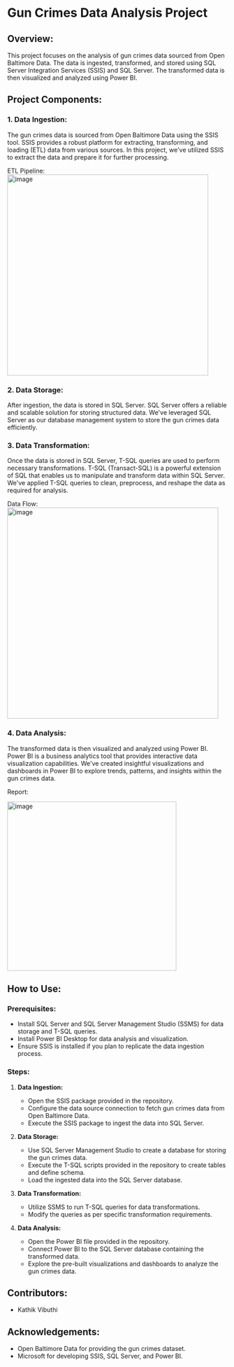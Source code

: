 # Gun Crimes Data Analysis Project

## Overview:
This project focuses on the analysis of gun crimes data sourced from Open Baltimore Data. The data is ingested, transformed, and stored using SQL Server Integration Services (SSIS) and SQL Server. The transformed data is then visualized and analyzed using Power BI.

## Project Components:

### 1. Data Ingestion:
The gun crimes data is sourced from Open Baltimore Data using the SSIS tool. SSIS provides a robust platform for extracting, transforming, and loading (ETL) data from various sources. In this project, we've utilized SSIS to extract the data and prepare it for further processing.

ETL Pipeline:
<img width="460" alt="image" src="https://github.com/karthikvibuthi/Gun-Crimes-Analysis-SSIS-Power-BI-/assets/141452458/31e9fe31-e842-4bec-b9b8-6d160714a453">

### 2. Data Storage:
After ingestion, the data is stored in SQL Server. SQL Server offers a reliable and scalable solution for storing structured data. We've leveraged SQL Server as our database management system to store the gun crimes data efficiently.

### 3. Data Transformation:
Once the data is stored in SQL Server, T-SQL queries are used to perform necessary transformations. T-SQL (Transact-SQL) is a powerful extension of SQL that enables us to manipulate and transform data within SQL Server. We've applied T-SQL queries to clean, preprocess, and reshape the data as required for analysis.

Data Flow:
<img width="483" alt="image" src="https://github.com/karthikvibuthi/Gun-Crimes-Analysis-SSIS-Power-BI-/assets/141452458/bc3ee5ea-7224-4d8e-adda-369b8b3bd3b1">

### 4. Data Analysis:
The transformed data is then visualized and analyzed using Power BI. Power BI is a business analytics tool that provides interactive data visualization capabilities. We've created insightful visualizations and dashboards in Power BI to explore trends, patterns, and insights within the gun crimes data.

Report:

<img width="387" alt="image" src="https://github.com/karthikvibuthi/Gun-Crimes-Analysis-SSIS-Power-BI-/assets/141452458/b979d027-4093-49f7-aabe-fb15f89820b8">

## How to Use:

### Prerequisites:
- Install SQL Server and SQL Server Management Studio (SSMS) for data storage and T-SQL queries.
- Install Power BI Desktop for data analysis and visualization.
- Ensure SSIS is installed if you plan to replicate the data ingestion process.

### Steps:
1. **Data Ingestion:**
   - Open the SSIS package provided in the repository.
   - Configure the data source connection to fetch gun crimes data from Open Baltimore Data.
   - Execute the SSIS package to ingest the data into SQL Server.

2. **Data Storage:**
   - Use SQL Server Management Studio to create a database for storing the gun crimes data.
   - Execute the T-SQL scripts provided in the repository to create tables and define schema.
   - Load the ingested data into the SQL Server database.

3. **Data Transformation:**
   - Utilize SSMS to run T-SQL queries for data transformations.
   - Modify the queries as per specific transformation requirements.

4. **Data Analysis:**
   - Open the Power BI file provided in the repository.
   - Connect Power BI to the SQL Server database containing the transformed data.
   - Explore the pre-built visualizations and dashboards to analyze the gun crimes data.

## Contributors:
- Kathik Vibuthi

## Acknowledgements:
- Open Baltimore Data for providing the gun crimes dataset.
- Microsoft for developing SSIS, SQL Server, and Power BI.

